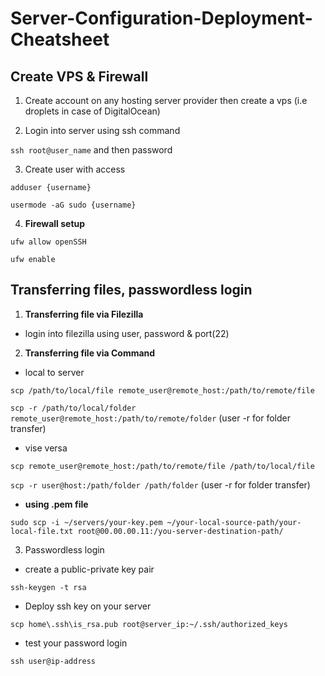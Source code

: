 # Server-Configuration-Deployment-Cheatsheet

## Create VPS & Firewall 
1. Create account on any hosting server provider then create a vps (i.e droplets in case of DigitalOcean)

2. Login into server using ssh command

`ssh root@user_name` and then password

3. Create user with access

`adduser {username}`

`usermode -aG sudo {username}` 

4. **Firewall setup**

`ufw allow openSSH`

`ufw enable`

## Transferring files, passwordless login
1. **Transferring file via Filezilla**
- login into filezilla using user, password & port(22) 
2. **Transferring file via Command**
- local to server

`scp /path/to/local/file remote_user@remote_host:/path/to/remote/file`

`scp -r /path/to/local/folder remote_user@remote_host:/path/to/remote/folder` (user -r for folder transfer)

- vise versa

`scp remote_user@remote_host:/path/to/remote/file /path/to/local/file`

`scp -r user@host:/path/folder /path/folder` (user -r for folder transfer)

- **using .pem file**

`sudo scp -i ~/servers/your-key.pem ~/your-local-source-path/your-local-file.txt root@00.00.00.11:/you-server-destination-path/`

3. Passwordless login
- create a public-private key pair

`ssh-keygen -t rsa`

- Deploy ssh key on your server

`scp home\.ssh\is_rsa.pub root@server_ip:~/.ssh/authorized_keys`

- test your password login

`ssh user@ip-address`




